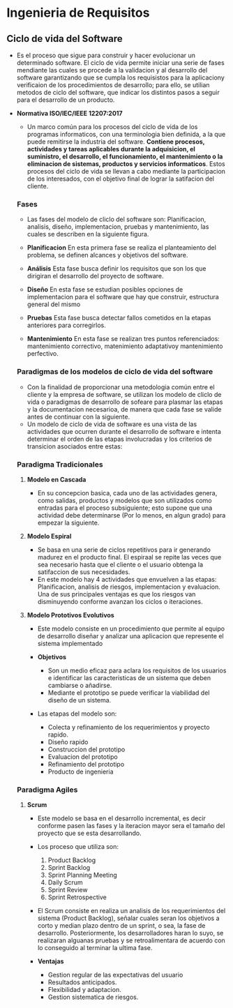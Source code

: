# Ingenieria de Requisitos

## Ciclo de vida del Software

* Es el proceso que sigue para construir y hacer evolucionar un determinado software. El ciclo de vida permite iniciar una serie de fases mendiante las cuales se procede a la validacion y al desarrollo del software garantizando que se cumpla los requisistos para la aplicaciony verificaion de los procedimientos de desarrollo; para ello, se utilian metodos de ciclo del software, que indicar los distintos pasos a seguir para el desarrollo de un producto.

* **Normativa ISO/IEC/IEEE 12207:2017**

    * Un marco común para los procesos del ciclo de vida de los programas informaticos, con una terminologia bien definida, a la que puede remitirse la industria del software. **Contiene procesos, actividades y tareas aplicables durante la adquisicion, el suministro, el desarrollo, el funcionamiento, el mantenimiento o la eliminacion de sistemas, productos y servicios informaticos**. Estos procesos del ciclo de vida se llevan a cabo mediante la participacion de los interesados, con el objetivo final de lograr la satifacion del cliente.

    
    ### Fases
    
    * Las fases del modelo de cliclo del software son: Planificacion, analisis, diseño, implementacion, pruebas y mantenimiento, las cuales se describen en la siguiente figura.
    
    * **Planificacion** En esta primera fase se realiza el planteamiento del problema, se definen alcances y objetivos del software.
    
    * **Análisis** Esta fase busca definir los requisitos que son los que dirigiran el desarrollo del proyecto de software.
    
    * **Diseño** En esta fase se estudian posibles opciones de implementacion para el software que hay que construir, estructura general del mismo
    
    * **Pruebas** Esta fase busca detectar fallos cometidos en la etapas anteriores para corregirlos.
   
     * **Mantenimiento** En esta fase se realizan tres puntos referenciados: mantenimiento correctivo, matenimiento adaptativoy mantenimiento perfectivo.
   
    ### Paradigmas de los modelos de ciclo de vida del software
    
    * Con la finalidad de proporcionar una metodologia común entre el cliente y la empresa de software, se utilizan los modelo de cliclo de vida o paradigmas de desarrollo de sofeare para plasmar las etapas y la documentacion necesarioa, de manera que cada fase se valide antes de continuar con la siguiente.
    * Un modelo de ciclo de vida de software es una vista de las actividades que ocurren durante el desarrollo de software e intenta determinar el orden de las etapas involucradas y los criterios de transicion asociados entre estas:
   
    ### Paradigma Tradicionales
    
    1. **Modelo en Cascada**
        
        * En su concepcion basica, cada uno de las actividades genera, como salidas, productos y modelos que son utilizados como entradas para el proceso subsiguiente; esto supone que una actividad debe determinarse (Por lo menos, en algun grado) para empezar la siguiente.
        
    2. **Modelo Espiral**
       
        * Se basa en una serie de ciclos repetitivos para ir generando madurez en el producto final. El espiraal se repite las veces que sea necesario hasta que el cliente o el usuario obtenga la satifaccion de sus necesidades.
        * En este modelo hay 4 actividades que envuelven a las etapas: Planificacion, analisis de riesgos, implementacion y evaluacion. Una de sus principales ventajas es que los riesgos van disminuyendo conforme avanzan los ciclos o iteraciones.
       
    3. **Modelo Prototivos Evolutivos**
   
        * Este modelo consiste en un procedimiento que permite al equipo de desarrollo diseñar y analizar una aplicacion que represente el sistema implementado
       
         * **Objetivos**
            * Son un medio eficaz para aclara los requisitos de los usuarios e identificar las caracteristicas de un sistema que deben cambiarse o añadirse.
            * Mediante el prototipo se puede verificar la viabilidad del diseño de un sistema.
           
        * Las etapas del modelo son:
            * Colecta y refinamiento de los requerimientos y proyecto rapido.
            * Diseño rapido
            * Construccion del prototipo
            * Evaluacion del prototipo
            * Refinamiento del prototipo
            * Producto de ingenieria
            
    ### Paradigma Agiles
    
    1. **Scrum**
        
        * Este modelo se basa en el desarrollo incremental, es decir conforme pasen las fases y la iteracion mayor sera el tamaño del proyecto que se esta desarrollando.
        * Los proceso que utiliza son:
            1. Product Backlog
            2. Sprint Backlog
            3. Sprint Planning Meeting
            4. Daily Scrum
            5. Sprint Review
            6. Sprint Retrospective
            
        * El Scrum consiste en realiza un analisis de los requerimientos del sistema (Product Backlog), señalar cuales seran los objetivos a corto y median plazo dentro de un sprint, o sea, la fase de desarrollo. Posteriormente, los desarrolladores haran lo suyo, se realizaran alguanas pruebas y se retroalimentara de acuerdo con lo conseguido al terminar la ultima fase.
        * **Ventajas**
            * Gestion regular de las expectativas del usuario
            * Resultados anticipados.
            * Flexibilidad y adaptacion.
            * Gestion sistematica de riesgos.   
            